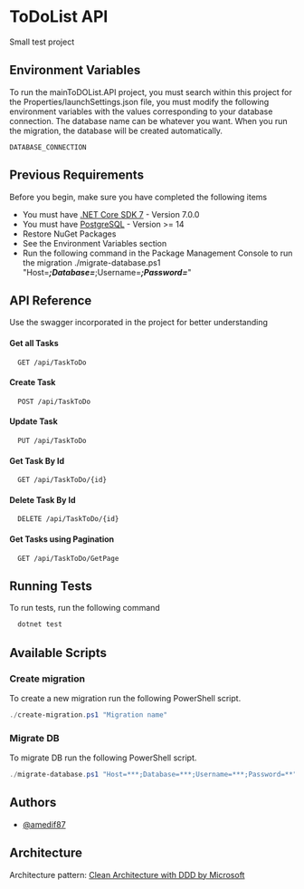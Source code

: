 
# ToDoList API

Small test project


## Environment Variables

To run the mainToDOList.API project, you must search within this project for the Properties/launchSettings.json file, you must modify the following environment variables with the values corresponding to your database connection. The database name can be whatever you want. When you run the migration, the database will be created automatically.

`DATABASE_CONNECTION`


## Previous Requirements

Before you begin, make sure you have completed the following items

- You must have [.NET Core SDK 7](https://dotnet.microsoft.com/download) - Version 7.0.0
- You must have [PostgreSQL](https://www.postgresql.org/download/) - Version >= 14
- Restore NuGet Packages
- See the Environment Variables section
- Run the following command in the Package Management Console to run the migration ./migrate-database.ps1 "Host=***;Database=***;Username=***;Password=***"


## API Reference

Use the swagger incorporated in the project for better understanding

#### Get all Tasks

```https
  GET /api/TaskToDo
```

#### Create Task

```https
  POST /api/TaskToDo
```

#### Update Task

```https
  PUT /api/TaskToDo
```
#### Get Task By Id

```https
  GET /api/TaskToDo/{id}
```

#### Delete Task By Id

```https
  DELETE /api/TaskToDo/{id}
```

#### Get Tasks using Pagination

```https
  GET /api/TaskToDo/GetPage
```


## Running Tests

To run tests, run the following command

```bash
  dotnet test
```


## Available Scripts

### Create migration
To create a new migration run the following PowerShell script.
```powershell
./create-migration.ps1 "Migration name"
```
### Migrate DB
To migrate DB run the following PowerShell script.
```powershell
./migrate-database.ps1 "Host=***;Database=***;Username=***;Password=**"
```


## Authors

- [@amedif87](https://www.github.com/amedif87)


## Architecture
Architecture pattern: [Clean Architecture with DDD by Microsoft](https://docs.microsoft.com/en-us/dotnet/architecture/microservices/microservice-ddd-cqrs-patterns/ddd-oriented-microservice)